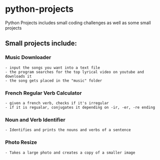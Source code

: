 # python-projects

Python Projects includes small coding challenges as well as some small projects

## Small projects include:
### Music Downloader 
    - input the songs you want into a text file
    - the program searches for the top lyrical video on youtube and downloads it
    - the song gets placed in the "music" folder

### French Regular Verb Calculator
    - given a french verb, checks if it's irregular
    - if it is regualar, conjugates it depending on -ir, -er, -re ending

### Noun and Verb Identifier
    - Identifies and prints the nouns and verbs of a sentence

### Photo Resize
    - Takes a large photo and creates a copy of a smaller image

